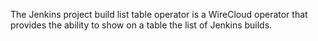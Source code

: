 The Jenkins project build list table operator is a WireCloud operator that provides the ability to show on a table the list of Jenkins builds.